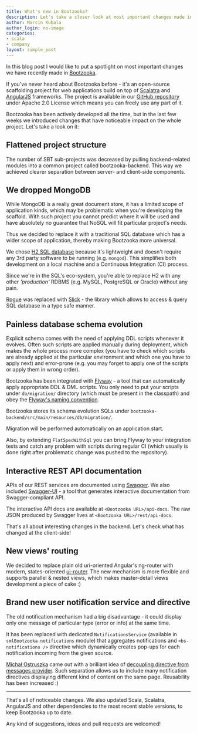 ```yaml
---
title: What's new in Bootzooka?
description: Let's take a closer look at most important changes made in our web application scaffolding project.
author: Marcin Kubala
author_login: no-image
categories:
- scala
- company
layout: simple_post
---
```


In this blog post I would like to put a spotlight on most important changes we have recently
made in [Bootzooka](https://github.com/softwaremill/bootzooka).

If you've never heard about Bootzooka before - it's an open-source scaffolding project for web applications
build on top of [Scalatra](http://www.scalatra.org/) and [AngularJS](https://angularjs.org/) frameworks.
The project is available in our [GitHub repository](https://github.com/softwaremill/bootzooka) under Apache 2.0 License
which means you can freely use any part of it.

Bootzooka has been actively developed all the time, but in the last few weeks we introduced changes that have
noticeable impact on the whole project. Let's take a look on it:

## Flattened project structure
The number of SBT sub-projects was decreased by pulling backend-related modules into a common project called bootzooka-backend.
This way we achieved clearer separation between server- and client-side components.

## We dropped MongoDB
While MongoDB is a really great document store, it has a limited scope of application kinds, which may be problematic when
you're developing the scaffold.
With such project you cannot predict where it will be used and have absolutely no guarantee that NoSQL will fit
particular project's needs.

Thus we decided to replace it with a traditional SQL database which has a wider scope of application, thereby making
Bootzooka more universal.

We chose [H2 SQL database](http://www.h2database.com/html/main.html) because it's lightweight and doesn't require any
3rd party software to be running (e.g. `mongod`).
This simplifies both development on a local machine and a Continuous Integration (CI) process.

Since we're in the SQL's eco-system, you're able to replace H2 with any other _'production'_ RDBMS (e.g. MySQL, PostgreSQL or Oracle)
without any pain.

[Rogue](https://github.com/foursquare/rogue) was replaced with [Slick](http://slick.typesafe.com/) - the library which
allows to access & query SQL database in a type safe manner.

## Painless database schema evolution
Explicit schema comes with the need of applying DDL scripts whenever it evolves.
Often such scripts are applied manually during deployment, which makes the whole process more complex (you have to check
which scripts are already applied at the particular environment and which one you have to apply next)
and error-prone (e.g. you may forget to apply one of the scripts or apply them in wrong order).

Bootzooka has been integrated with [Flyway](http://flywaydb.org/) - a tool that can automatically apply appropriate
DDL & DML scripts.
You only need to put your scripts under `db/migration/` directory (which must be present in the classpath) and obey the
[Flyway's naming convention](http://flywaydb.org/documentation/migration/sql.html).

Bootzooka stores its schema evolution SQLs under `bootzooka-backend/src/main/resources/db/migration/`.

Migration will be performed automatically on an application start.

Also, by extending `FlatSpecWithSql` you can bring Flyway to your integration tests and catch any problem with scripts
during regular CI (which usually is done right after problematic change was pushed to the repository).

## Interactive REST API documentation
APIs of our REST services are documented using [Swagger](http://swagger.io/).
We also included [Swagger-UI](https://github.com/swagger-api/swagger-ui) - a tool that generates interactive
documentation from Swagger-compliant API.

The interactive API docs are available at `<Bootzooka URL>/api-docs`.
The raw JSON produced by Swagger lives at `<Bootzooka URL>/rest/api-docs`.

That's all about interesting changes in the backend. Let's check what has changed at the client-side!

## New views' routing
We decided to replace plain old uri-oriented Angular's ng-router with modern, states-oriented
[ui-router](https://github.com/angular-ui/ui-router).
The new mechanism is more flexible and supports parallel & nested views, which makes master-detail
views development a piece of cake :)

## Brand new user notification service and directive
The old notification mechanism had a big disadvantage - it could display only one message of particular type
(error or info) at the same time.

It has been replaced with dedicated `NotificationsService` (available in `smlBootzooka.notifications` module)
that aggregates notifications and `<bs-notifications />` directive which dynamically creates
pop-ups for each notification incoming from the given source.

[Michał Ostruszka](https://twitter.com/mostruszka) came out with a brilliant idea of
[decoupling directive from messages provider](http://michalostruszka.pl/blog/2015/01/18/angular-directives-di/).
Such separation allows us to include many notification directives displaying different kind of content on the
same page. Reusability has been increased :)

---------

That's all of noticeable changes. We also updated Scala, Scalatra, AngularJS
and other dependencies to the most recent stable versions, to keep Bootzooka up to date.

Any kind of suggestions, ideas and pull requests are welcomed!

